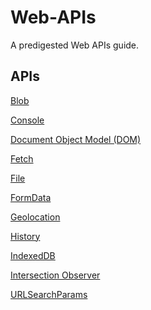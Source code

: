 # Web-APIs
A predigested Web APIs guide.

## APIs
<a href="./Blob/README.md" target="_self">Blob</a>

<a href="./Console/README.md" target="_self">Console</a>

<a href="./Document Object Model (DOM)/README.md" target="_self">Document Object Model (DOM)</a>

<a href="./Fetch/README.md" target="_self">Fetch</a>

<a href="./File/README.md" target="_self">File</a>

<a href="./FormData/README.md" target="_self">FormData</a>

<a href="./Geolocation/README.md" target="_self">Geolocation</a>

<a href="./History/README.md" target="_self">History</a>

<a href="./IndexedDB/README.md" target="_self">IndexedDB</a>

<a href="./Intersection Observer/README.md" target="_self">Intersection Observer</a>

<a href="./URLSearchParams/README.md" target="_self">URLSearchParams</a>
